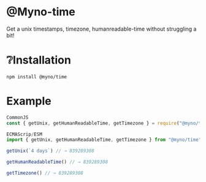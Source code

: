 # @Myno-time

Get a unix timestamps, timezone, humanreadable-time without struggling a bit!
 
 # ❔Installation

 ```
 npm install @myno/time
 ```

 # Example

 ```js
CommonJS
const { getUnix, getHumanReadableTime, getTimezone } = require("@myno/time");

ECMAScrip/ESM
import { getUnix, getHumanReadableTime, getTimezone } from "@myno/time"';

getUnix(`4 days`) // → 839289308

getHumanReadableTime() // → 839289308

getTimezone() // → 839289308

```
